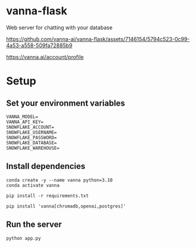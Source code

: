 # vanna-flask
Web server for chatting with your database



https://github.com/vanna-ai/vanna-flask/assets/7146154/5794c523-0c99-4a53-a558-509fa72885b9



https://vanna.ai/account/profile




# Setup

## Set your environment variables
```
VANNA_MODEL=
VANNA_API_KEY=
SNOWFLAKE_ACCOUNT=
SNOWFLAKE_USERNAME=
SNOWFLAKE_PASSWORD=
SNOWFLAKE_DATABASE=
SNOWFLAKE_WAREHOUSE=
```

## Install dependencies
```
conda create -y --name vanna python=3.10
conda activate vanna

pip install -r requirements.txt
```

``` 
pip install 'vanna[chromadb,openai,postgres]'
```

## Run the server
```
python app.py
```

